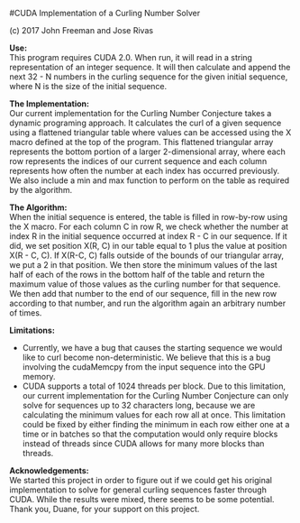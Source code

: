 #CUDA Implementation of a Curling Number Solver

(c) 2017 John Freeman and Jose Rivas

<b>Use:</b>
<br>
This program requires CUDA 2.0. When run, it will read in a string representation of an integer sequence. It will then calculate and append the next 32 - N numbers in the curling sequence for the given initial sequence, where N is the size of the initial sequence.

<b>The Implementation:</b>
<br>
Our current implementation for the Curling Number Conjecture takes a dynamic programing approach. It calculates the curl of a given sequence using a flattened triangular table where values can be accessed using the X macro defined at the top of the program. This flattened triangular array represents the bottom portion of a larger 2-dimensional array, where each row represents the indices of our current sequence and each column represents how often the number at each index has occurred previously. We also include a min and max function to perform on the table as required by the algorithm.

<b>The Algorithm:</b>
<br>
When the initial sequence is entered, the table is filled in row-by-row using the X macro. For each column C in row R, we check whether the number at index R in the initial sequence occurred at index R - C in our sequence. If it did, we set position X(R, C) in our table equal to 1 plus the value at position X(R - C, C). If X(R-C, C) falls outside of the bounds of our triangular array, we put a 2 in that position. We then store the minimum values of the last half of each of the rows in the bottom half of the table and return the maximum value of those values as the curling number for that sequence. We then add that number to the end of our sequence, fill in the new row according to that number, and run the algorithm again an arbitrary number of times.

<b>Limitations:</b>
<ul>
<li>
Currently, we have a bug that causes the starting sequence we would like to curl become non-deterministic. We believe that this is a bug involving the cudaMemcpy from the input sequence into the GPU memory.
</li>
<li>
CUDA supports a total of 1024 threads per block. Due to this limitation, our current implementation for the Curling Number Conjecture can only solve for sequences up to 32 characters long, because we are calculating the minimum values for each row all at once. This limitation could be fixed by either finding the minimum in each row either one at a time or in batches so that the computation would only require blocks instead of threads since CUDA allows for many more blocks than threads.
</li>
</ul>
<b>Acknowledgements:</b>
<br>
We started this project in order to figure out if we could get his original implementation to solve for general curling sequences faster through CUDA. While the results were mixed, there seems to be some potential. Thank you, Duane, for your support on this project.
